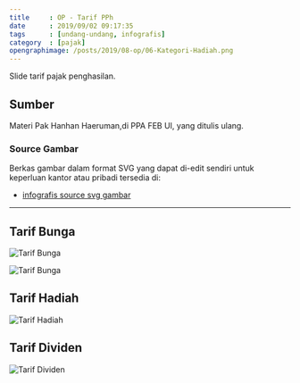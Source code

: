 ```yaml
---
title     : OP - Tarif PPh
date      : 2019/09/02 09:17:35
tags      : [undang-undang, infografis]
category  : [pajak]
opengraphimage: /posts/2019/08-op/06-Kategori-Hadiah.png
---
```


Slide tarif pajak penghasilan.

<!-- more --> 

## Sumber

Materi Pak Hanhan Haeruman,di PPA FEB UI, yang ditulis ulang.

### Source Gambar

Berkas gambar dalam format SVG yang dapat di-edit sendiri
untuk keperluan kantor atau pribadi tersedia di:

* [infografis source svg gambar][github-orang-pribadi]

-- -- --

## Tarif Bunga

![Tarif Bunga][kategori-bunga-1]

![Tarif Bunga][kategori-bunga-2]

## Tarif Hadiah

![Tarif Hadiah][kategori-hadiah]

## Tarif Dividen

![Tarif Dividen][kategori-dividen]

[//]: <> ( -- -- -- links below -- -- -- )

[kategori-bunga-1]:     /posts/2019/08-op/05a-Kategori-Bunga.png
[kategori-bunga-2]:     /posts/2019/08-op/05b-Kategori-Bunga.png
[kategori-hadiah]:      /posts/2019/08-op/06-Kategori-Hadiah.png
[kategori-dividen]:     /posts/2019/08-op/07-Kategori-Dividen.png

[github-orang-pribadi]:  https://github.com/epsi-rns/belajar-pajak/tree/master/02-OP/svg
